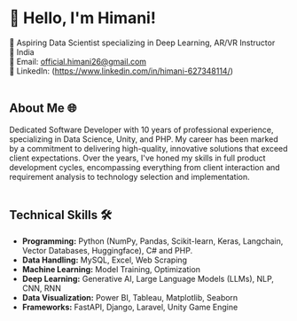 # **👋 Hello, I'm Himani!**
🚀 Aspiring Data Scientist specializing in Deep Learning, AR/VR Instructor <br>
📍 India<br>
📧 Email: official.himani26@gmail.com<br>
🔗 LinkedIn: (https://www.linkedin.com/in/himani-627348114/) <br><br>

## About Me 🌐
Dedicated Software Developer with 10 years of professional experience, specializing in Data Science, Unity, and PHP. My career has been marked by a commitment to delivering high-quality, innovative solutions that exceed client expectations. Over the years, I've honed my skills in full product development cycles, encompassing everything from client interaction and requirement analysis to technology selection and implementation.<br><br>

## Technical Skills 🛠️
- **Programming:** Python (NumPy, Pandas, Scikit-learn, Keras, Langchain, Vector Databases, Huggingface), C# and PHP.
- **Data Handling:** MySQL, Excel, Web Scraping
- **Machine Learning:** Model Training, Optimization
- **Deep Learning:** Generative AI, Large Language Models (LLMs), NLP, CNN, RNN
- **Data Visualization:** Power BI, Tableau, Matplotlib, Seaborn
- **Frameworks:** FastAPI, Django, Laravel, Unity Game Engine
